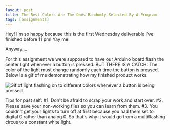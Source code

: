 ```yaml
---
layout: post
title: The Best Colors Are The Ones Randomly Selected By A Program
tags: [assignments]
---
```

 Hey! I'm so happy because this is the first Wednesday deliverable I've finished before 11 pm! Yay me!  
 
 Anyway....
 
 For this assignment we were supposed to have our Arduino board flash the center light whenever a button is pressed. BUT THERE IS A CATCH: The color of the light must change randomly each time the button is pressed.
 Below is a gif of me demonstrating how my finished product works. 
  
![Gif of light flashing on to different colors whenever a button is being pressed](https://raw.githubusercontent.com/Katelyn-H/Katelyn-H.github.io/master/img/randcolors.gif)

Tips for past self:
#1. Don't be afraid to scrap your work and start over. 
#2. Please save your non-working files so you can learn from them. 
#3. You couldn't get your lights to turn off at first because you had them set to digital 0 rather than analog 0. So that's why it would go from a multiflashing circus to a constant white light.
